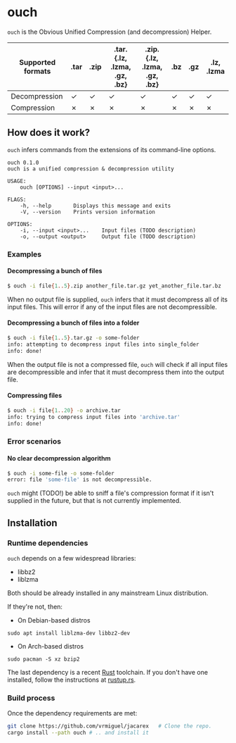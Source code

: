 # ouch

`ouch` is the Obvious Unified Compression (and decompression) Helper. 


| Supported formats | .tar | .zip | .tar.{.lz, .lzma, .gz, .bz}  | .zip.{.lz, .lzma, .gz, .bz}  | .bz | .gz | .lz, .lzma |
|-------------------|------|------|------------------------------|------------------------------|-----|-----|------------|
| Decompression     |   ✓  |   ✓  |               ✓              |               ✓              |  ✓  |  ✓  |      ✓     |
| Compression       |   ✗  |   ✗  |               ✗              |               ✗              |  ✗  |  ✗  |      ✗     |

## How does it work?

`ouch` infers commands from the extensions of its command-line options.

```
ouch 0.1.0
ouch is a unified compression & decompression utility

USAGE:
    ouch [OPTIONS] --input <input>...

FLAGS:
    -h, --help       Displays this message and exits
    -V, --version    Prints version information

OPTIONS:
    -i, --input <input>...    Input files (TODO description)
    -o, --output <output>     Output file (TODO description)
```

### Examples

#### Decompressing a bunch of files

```bash
$ ouch -i file{1..5}.zip another_file.tar.gz yet_another_file.tar.bz
```

When no output file is supplied, `ouch` infers that it must decompress all of its input files. This will error if any of the input files are not decompressible.

#### Decompressing a bunch of files into a folder

```bash
$ ouch -i file{1..5}.tar.gz -o some-folder
info: attempting to decompress input files into single_folder
info: done!
```

When the output file is not a compressed file, `ouch` will check if all input files are decompressible and infer that it must decompress them into the output file.

#### Compressing files 

```bash
$ ouch -i file{1..20} -o archive.tar
info: trying to compress input files into 'archive.tar'
info: done!
```

### Error scenarios

#### No clear decompression algorithm

```bash
$ ouch -i some-file -o some-folder
error: file 'some-file' is not decompressible.
```

`ouch` might (TODO!) be able to sniff a file's compression format if it isn't supplied in the future, but that is not currently implemented.

## Installation

### Runtime dependencies

`ouch` depends on a few widespread libraries:
* libbz2
* liblzma

Both should be already installed in any mainstream Linux distribution.

If they're not, then:

* On Debian-based distros

`sudo apt install liblzma-dev libbz2-dev`

* On Arch-based distros

`sudo pacman -S xz bzip2`

The last dependency is a recent [Rust](https://www.rust-lang.org/) toolchain. If you don't have one installed, follow the instructions at [rustup.rs](https://rustup.rs/).

### Build process

Once the dependency requirements are met:

```bash
git clone https://github.com/vrmiguel/jacarex   # Clone the repo.
cargo install --path ouch # .. and install it 
```